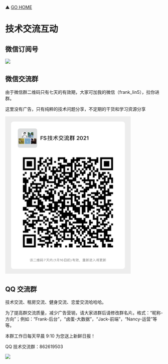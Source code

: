 ▲ [GO HOME](https://github.com/frank-lam/2019_campus_apply)

# 技术交流互动

## 微信订阅号

<div align="left"> <img src="../assets/wechat/wx-white.png"/></div>

## 微信交流群

由于微信群二维码只有七天的有效期，大家可加我的微信（frank_lin5），拉你进群。

这里没有广告，只有纯粹的技术问题分享，不定期的干货和学习资源分享

<div align="left"> <img src="assets/image-20210109232631034.png" width="400px"/></div>



## QQ 交流群

技术交流、租房交流、健身交流、恋爱交流哈哈哈。

为了提高群交流质量，减少广告营销，请大家进群后请修改群名片。格式：“昵称-方向”；例如：“Frank-后台”，“卤蛋-大数据”，“Jack-前端”，“Nancy-运营”等等。



本群工作日每天早晨 9:10 为您送上新鲜日报！

QQ 技术交流群：862619503

<div align="left"> <img src="assets/1541989798280.png" width="400px"/></div>